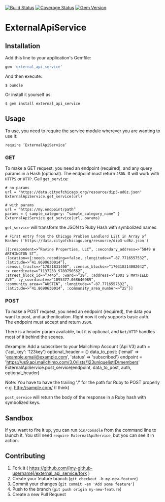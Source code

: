[![Build Status](https://travis-ci.org/nrakochy/external_api_service.svg?branch=master)](https://travis-ci.org/nrakochy/external_api_service.svg?branch=master)
[![Coverage Status](https://coveralls.io/repos/nrakochy/external_api_service/badge.svg?branch=master)](https://coveralls.io/r/nrakochy/external_api_service?branch=master)
[![Gem Version](https://badge.fury.io/rb/external_api_service.svg)](http://badge.fury.io/rb/external_api_service)

# ExternalApiService

## Installation

Add this line to your application's Gemfile:

```ruby
gem 'external_api_service'
```

And then execute:

    $ bundle

Or install it yourself as:

    $ gem install external_api_service

## Usage
To use, you need to require the service module wherever you are wanting to use it:

    require ‘ExternalApiService’

### GET
To make a GET request, you need an endpoint (required), and any query params in a Hash (optional). The endpoint must return `JSON`.
It will work with `HTTPS` or `HTTP`. Call `get_service`:

    # no params
    url = 'https://data.cityofchicago.org/resource/dip3-ud6z.json'
    ExternalApiService.get_service(url)

    # with params
    url = “https://my.endpoint/path”
    params = { sample_category: “sample_category_name” }
    ExternalApiService.get_service(url, params)

`get_service` will transform the JSON to Ruby Hash with symbolized names:

    # First entry from the Chicago Problem Landlord List in Array of Hashes ('https://data.cityofchicago.org/resource/dip3-ud6z.json')

    [{:respondent=>”Ravine Properties, LLC”, :secondary_address=>”5849 W ARTHINGTON ST”,
    :location=>{:needs_recoding=>false, :longitude=>”-87.7716557532”, :latitude=>”41.8690630014”},
    :census_tracts=>”17031831400”, :census_blocks=>”170318314002042”, :x_coordinate=>”1137233.9789750562”,
    :street_block_id=>”7445”, :ward=>”29”, :address=>”1001 S MAYFIELD AVE”, :y_coordinate=>”1895377.068646989”,
    :community_area=>”AUSTIN”, :longitude=>”-87.7716557532”, :latitude=>”41.8690630014”, :community_area_number=>”25”}]

### POST
To make a POST request, you need an endpoint (required), the data you want to post, and authentication. Right now it only supports basic auth.  
The endpoint must accept and return `JSON`.

There is a header param available, but it is optional, and `Net/HTTP` handles most of it behind the scenes.


  #example: Add a subscriber to your Mailchimp Account (Api V3)
  auth = {'api_key': '123key'}
  optional_header = {}
  data_to_post: {'email' => 'example.email@example.com', 'status' => 'subscribed'}
  endpoint = 'https://us9.api.mailchimp.com/3.0/lists/123uniquelistID/members'
  ExternalApiService.post_service(endpoint, data_to_post, auth, optional_header)

Note:
You have to have the trailing '/' for the path for Ruby to POST properly e.g. http://sample.com/ (I think)

`post_service` will return the body of the response in a Ruby hash with symbolized keys.

## Sandbox
If you want to fire it up, you can run `bin/console` from the command line to launch it. You still need  `require ExternalApiService`,
but you can see it in action.

## Contributing

1. Fork it ( https://github.com/[my-github-username]/external_api_service/fork )
2. Create your feature branch (`git checkout -b my-new-feature`)
3. Commit your changes (`git commit -am 'Add some feature'`)
4. Push to the branch (`git push origin my-new-feature`)
5. Create a new Pull Request
